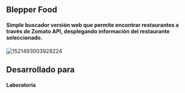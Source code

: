 ## Blepper Food

#### Simple buscador versión web que permite encontrar restaurantes a través de Zomato API, desplegando información del restaurante seleccionado.

![1521493003928224](https://user-images.githubusercontent.com/32294678/37884649-719f852c-3087-11e8-8c4f-4542e47aa494.PNG)

## Desarrollado para

#### Laboratoria
